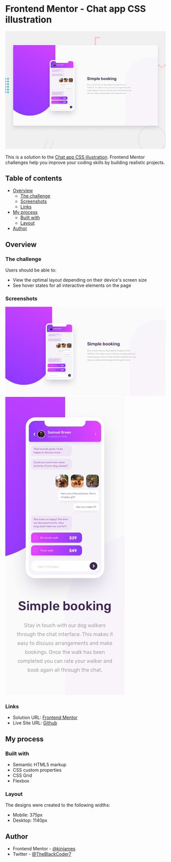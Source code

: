 # Frontend Mentor - Chat app CSS illustration

![Design preview for the Chat app CSS illustration coding challenge](./design/desktop-preview.jpg)

This is a solution to the [Chat app CSS illustration](https://www.frontendmentor.io/challenges/chat-app-css-illustration-O5auMkFqY/hub/chat-app-css-illustration-UKgatiHNJ2). Frontend Mentor challenges help you improve your coding skills by building realistic projects.

## Table of contents

- [Overview](#overview)
  - [The challenge](#the-challenge)
  - [Screenshots](#screenshots)
  - [Links](#links)
- [My process](#my-process)
  - [Built with](#built-with)
  - [Layout](#layout)
- [Author](#author)

## Overview

### The challenge

Users should be able to:

- View the optimal layout depending on their device's screen size
- See hover states for all interactive elements on the page

### Screenshots

![Desktop Design](./design/desktop-design.jpg)
![Mobile Design](./design/mobile-design.jpg)

### Links

- Solution URL: [Frontend Mentor](https://www.frontendmentor.io/solutions/tip-calculator-qmtcNVhOfD)
- Live Site URL: [Github](https://kinjames.github.io/chatapp/)

## My process

### Built with

- Semantic HTML5 markup
- CSS custom properties
- CSS Grid
- Flexbox

### Layout

The designs were created to the following widths:

- Mobile: 375px
- Desktop: 1140px

## Author

- Frontend Mentor - [@kinjames](https://www.frontendmentor.io/profile/kinjames)
- Twitter - [@TheBlackCoder7](https://twitter.com/TheBlackCoder7)
